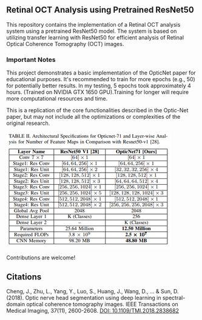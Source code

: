 ## Retinal OCT Analysis using Pretrained ResNet50

This repository contains the implementation of a Retinal OCT analysis system using a pretrained ResNet50 model. The system is based on utilizing transfer learning with ResNet50 for efficient analysis of Retinal Optical Coherence Tomography (OCT) images.

### Important Notes
This project demonstrates a basic implementation of the OpticNet paper for educational purposes. It's recommended to train for more epochs (e.g., 50) for potentially better results. In my testing, 5 epochs took approximately 4 hours. (Trained on NVIDIA GTX 1650 GPU).Training for longer will require more computational resources and time.

This is a replication of the core functionalities described in the Optic-Net paper, but may not include all the optimizations or complexities of the original research.

![Architecture](architecture.png)

Contributions are welcome!

## Citations
Cheng, J., Zhu, L., Yang, Y., Luo, S., Huang, J., Wang, D., ... & Sun, D. (2018). Optic nerve head segmentation using deep learning in spectral-domain optical coherence tomography images. IEEE Transactions on Medical Imaging, 37(11), 2600-2608. [DOI: 10.1109/TMI.2018.2838682](https://arxiv.org/pdf/1910.05672)
